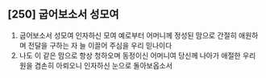## [250] 굽어보소서 성모여

1) 굽어보소서 성모여 인자하신 모여 예로부터 어머니께 정성된 맘으로 간절히 애원하며 전달을 구하는 자 늘 이끌어 주심을 우리 믿나이다
2) 나도 이 같은 맘으로 항상 청하오며 동정이신 어머니여 당신께 나아가 애절한 우리 원을 겸손히 아뢰오니 인자하신 눈으로 돌아보옵소서

